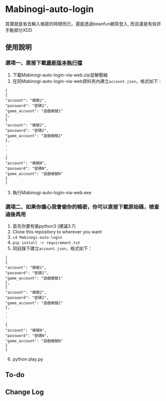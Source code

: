 # Mabinogi-auto-login

其實就是省去輸入帳密的時間而已，還是透過beanfun網頁登入, 而且還是有些許手動部分XDD

## 使用說明
### 選項一、直接下載[最新版本執行檔](https://github.com/andyChuang/Mabinogi-auto-login/releases)
1. 下載Mabinogi-auto-login-via-web.zip並解壓縮
2. 在同Mabinogi-auto-login-via-web資料夾內建立`account.json`，格式如下：
```
[
{
"account": "帳號1",
"password": "密碼1",
"game_account": "遊戲帳號1"
},
{
"account": "帳號2",
"password": "密碼2",
"game_account": "遊戲帳號2"
},
.
.
.
{
"account": "帳號N",
"password": "密碼N",
"game_account": "遊戲帳號N"
}
]
```

3. 執行Mabinogi-auto-login-via-web.exe

### 選項二、如果你擔心我會偷你的帳密，你可以直接下載原始碼，檢查過後再用
1. 首先你要有裝python3 (建議3.7)
1. Clone this repository to wherever you want
1. `cd Mabinogi-auto-login`
1. `pip install -r requirement.txt`
1. 同目錄下建立`account.json`，格式如下：
```
[
{
"account": "帳號1",
"password": "密碼1",
"game_account": "遊戲帳號1"
},
{
"account": "帳號2",
"password": "密碼2",
"game_account": "遊戲帳號2"
},
.
.
.
{
"account": "帳號N",
"password": "密碼N",
"game_account": "遊戲帳號N"
}
]
```
6. python play.py

## To-do

## Change Log



